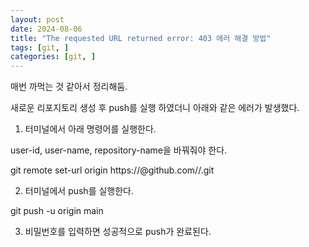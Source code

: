 ```yaml
---
layout: post
date: 2024-08-06
title: "The requested URL returned error: 403 에러 해결 방법"
tags: [git, ]
categories: [git, ]
---
```



매번 까먹는 것 같아서 정리해둠.


새로운 리포지토리 생성 후 push를 실행 하였더니 아래와 같은 에러가 발생했다.


1. 터미널에서 아래 명령어를 실행한다.


user-id, user-name, repository-name을 바꿔줘야 한다.


git remote set-url origin https://<user-id>@github.com/<user-name>/<repository-name>.git


2. 터미널에서 push를 실행한다.


git push -u origin main


3. 비밀번호를 입력하면 성공적으로 push가 완료된다.

